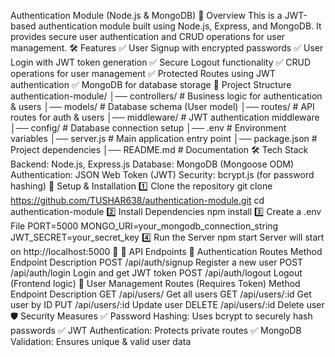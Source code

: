 Authentication Module (Node.js & MongoDB)
🚀 Overview
This is a JWT-based authentication module built using Node.js, Express, and MongoDB. It provides secure user authentication and CRUD operations for user management.
🛠️ Features
✅ User Signup with encrypted passwords
✅ User Login with JWT token generation
✅ Secure Logout functionality
✅ CRUD operations for user management
✅ Protected Routes using JWT authentication
✅ MongoDB for database storage
📂 Project Structure
authentication-module/ 
│── controllers/ # Business logic for authentication & users 
│── models/ # Database schema (User model) 
│── routes/ # API routes for auth & users 
│── middleware/ # JWT authentication middleware 
│── config/ # Database connection setup 
│── .env # Environment variables 
│── server.js # Main application entry point 
│── package.json # Project dependencies 
│── README.md # Documentation
🛠️ Tech Stack
Backend: Node.js, Express.js
Database: MongoDB (Mongoose ODM)
Authentication: JSON Web Token (JWT)
Security: bcrypt.js (for password hashing) 
🔧 Setup & Installation
1️⃣ Clone the repository
git clone https://github.com/TUSHAR638/authentication-module.git 
cd authentication-module
2️⃣ Install Dependencies
npm install
3️⃣ Create a .env File
PORT=5000 
MONGO_URI=your_mongodb_connection_string 
JWT_SECRET=your_secret_key 
4️⃣ Run the Server
npm start
Server will start on http://localhost:5000 🚀
📌 API Endpoints
🔐 Authentication Routes
Method Endpoint Description
POST /api/auth/signup Register a new user
POST /api/auth/login Login and get JWT token
POST /api/auth/logout Logout (Frontend logic)
👤 User Management Routes (Requires Token)
Method Endpoint Description
GET /api/users/ Get all users
GET /api/users/:id Get user by ID
PUT /api/users/:id Update user
DELETE /api/users/:id Delete user
🛡️ Security Measures
✅ Password Hashing: Uses bcrypt to securely hash passwords
✅ JWT Authentication: Protects private routes
✅ MongoDB Validation: Ensures unique & valid user data 


